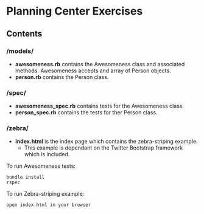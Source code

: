 # Planning Center Exercises

## Contents

### /models/
  * **awesomeness.rb** contains the Awesomeness class and associated methods. Awesomeness accepts and array of Person objects.
  * **person.rb** contains the Person class.

### /spec/
  * **awesomeness_spec.rb** contains tests for the Awesomeness class.
  * **person_spec.rb** contains the tests for ther Person class.

### /zebra/
  * **index.html** is the index page which contains the zebra-striping example.
    * This example is dependant on the Twitter Bootstrap framework which is included.


To run Awesomeness tests:

    bundle install
    rspec

To run Zebra-striping example:

    open index.html in your browser